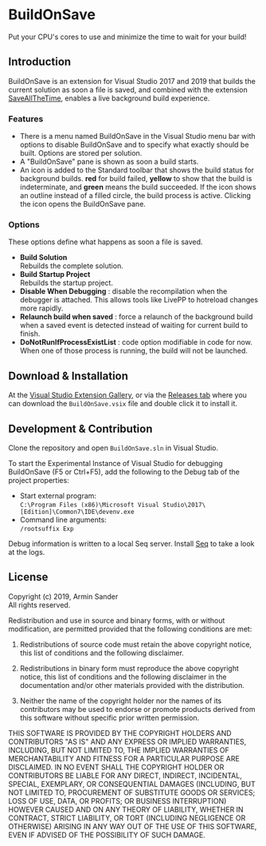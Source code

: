 # BuildOnSave

Put your CPU's cores to use and minimize the time to wait for your build!

## Introduction 

BuildOnSave is an extension for Visual Studio 2017 and 2019 that builds the current solution as soon a file is saved, and combined with the extension [SaveAllTheTime](https://github.com/pragmatrix/SaveAllTheTime/releases), enables a live background build experience.

### Features

- There is a menu named BuildOnSave in the Visual Studio menu bar with options to disable BuildOnSave and to specify what exactly should be built. Options are stored per solution.
- A "BuildOnSave" pane is shown as soon a build starts. 
- An icon is added to the Standard toolbar that shows the build status for background builds. **red** for build failed, **yellow** to show that the build is indeterminate, and **green** means the build succeeded. If the icon shows an outline instead of a filled circle, the build process is active. Clicking the icon opens the BuildOnSave pane.

### Options

These options define what happens as soon a file is saved.

- **Build Solution**  
  Rebuilds the complete solution.
- **Build Startup Project**  
  Rebuilds the startup project.
- **Disable When Debugging** : disable the recompilation when the debugger is attached. This allows tools like LivePP to hotreload changes more rapidly.
- **Relaunch build when saved** : force a relaunch of the background build when a saved event is detected instead of waiting for current build to finish.
- **DoNotRunIfProcessExistList** : code option modifiable in code for now. When one of those process is running, the build will not be launched.

## Download & Installation

At the [Visual Studio Extension Gallery](https://marketplace.visualstudio.com/items?itemName=pragmatrix.BuildOnSave), or via the [Releases tab](https://github.com/pragmatrix/BuildOnSave/releases) where you can download the `BuildOnSave.vsix` file and double click it to install it.

## Development & Contribution

Clone the repository and open `BuildOnSave.sln` in Visual Studio.

To start the Experimental Instance of Visual Studio for debugging BuildOnSave (F5 or Ctrl+F5), add the following to the Debug tab of the project properties:

- Start external program:  
  `C:\Program Files (x86)\Microsoft Visual Studio\2017\[Edition]\Common7\IDE\devenv.exe`
- Command line arguments:  
  `/rootsuffix Exp`

Debug information is written to a local Seq server. Install [Seq] to take a look at the logs.

[Seq]: https://getseq.net/

## License

Copyright (c) 2019, Armin Sander  
All rights reserved.

Redistribution and use in source and binary forms, with or without modification, are permitted provided that the following conditions are met:

1. Redistributions of source code must retain the above copyright notice, this list of conditions and the following disclaimer.

2. Redistributions in binary form must reproduce the above copyright notice, this list of conditions and the following disclaimer in the documentation and/or other materials provided with the distribution.

3. Neither the name of the copyright holder nor the names of its contributors may be used to endorse or promote products derived from this software without specific prior written permission.

THIS SOFTWARE IS PROVIDED BY THE COPYRIGHT HOLDERS AND CONTRIBUTORS "AS IS" AND ANY EXPRESS OR IMPLIED WARRANTIES, INCLUDING, BUT NOT LIMITED TO, THE IMPLIED WARRANTIES OF MERCHANTABILITY AND FITNESS FOR A PARTICULAR PURPOSE ARE DISCLAIMED. IN NO EVENT SHALL THE COPYRIGHT HOLDER OR CONTRIBUTORS BE LIABLE FOR ANY DIRECT, INDIRECT, INCIDENTAL, SPECIAL, EXEMPLARY, OR CONSEQUENTIAL DAMAGES (INCLUDING, BUT NOT LIMITED TO, PROCUREMENT OF SUBSTITUTE GOODS OR SERVICES; LOSS OF USE, DATA, OR PROFITS; OR BUSINESS INTERRUPTION) HOWEVER CAUSED AND ON ANY THEORY OF LIABILITY, WHETHER IN CONTRACT, STRICT LIABILITY, OR TORT (INCLUDING NEGLIGENCE OR OTHERWISE) ARISING IN ANY WAY OUT OF THE USE OF THIS SOFTWARE, EVEN IF ADVISED OF THE POSSIBILITY OF SUCH DAMAGE.
